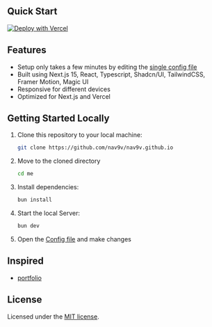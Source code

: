 ## Quick Start

[![Deploy with Vercel](https://vercel.com/button)](https://vercel.com/new/clone?repository-url=https://github.com/nav9v/nav9v.github.io)


##  Features

- Setup only takes a few minutes by editing the [single config file](./src/config.tsx)
- Built using Next.js 15, React, Typescript, Shadcn/UI, TailwindCSS, Framer Motion, Magic UI
- Responsive for different devices
- Optimized for Next.js and Vercel

## Getting Started Locally

1. Clone this repository to your local machine:

   ```bash
   git clone https://github.com/nav9v/nav9v.github.io
   ```

2. Move to the cloned directory

   ```bash
   cd me
   ```

3. Install dependencies:

   ```bash
   bun install
   ```

4. Start the local Server:

   ```bash
   bun dev
   ```

5. Open the [Config file](./src/config.tsx) and make changes

## Inspired

- [portfolio](https://github.com/sun0225SUN/me)

## License

Licensed under the [MIT license](https://github.com/nav9v/nav9v.github.io/blob/main/LICENSE.md).
